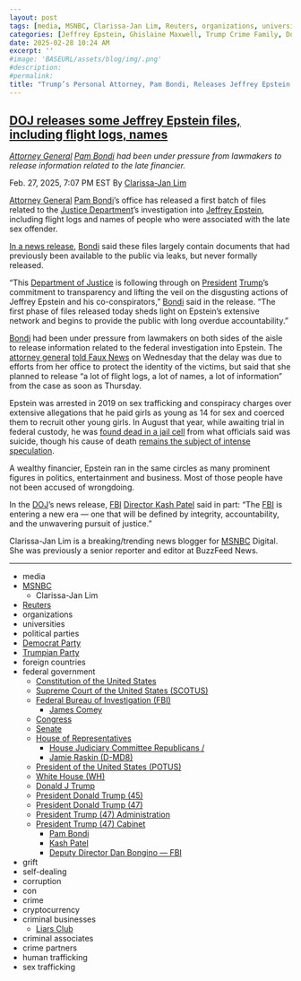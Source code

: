 ```yaml
---
layout: post
tags: [media, MSNBC, Clarissa-Jan Lim, Reuters, organizations, universities, political parties, Democrat Party, Trumpian Party, foreign countries, federal government, Constitution of the United States, Supreme Court of the United States (SCOTUS), Federal Bureau of Investigation (FBI), James Comey, Congress, Senate, House of Representatives, House Judiciary Committee Republicans /, Jamie Raskin (D-MD8), President of the United States (POTUS), White House (WH), Donald J Trump, President Donald Trump (45), President Donald Trump (47), President Trump (47) Administration, President Trump (47) Cabinet, Pam Bondi, Kash Patel, Deputy Director Dan Bongino — FBI, grift, self-dealing, corruption, con, crime, cryptocurrency, criminal businesses, Liars Club, criminal associates, crime partners, human trafficking, sex trafficking]
categories: [Jeffrey Epstein, Ghislaine Maxwell, Trump Crime Family, Donald Trump]
date: 2025-02-28 10:24 AM
excerpt: ''
#image: 'BASEURL/assets/blog/img/.png'
#description:
#permalink:
title: "Trump’s Personal Attorney, Pam Bondi, Releases Jeffrey Epstein’s Flight Logs, Names"
---
```


## [DOJ releases some Jeffrey Epstein files, including flight logs, names](https://www.msnbc.com/top-stories/latest/jeffrey-epstein-flight-logs-names-attorney-general-pam-bondi-rcna194066)

*[Attorney General](https://www.justice.gov/) [Pam Bondi](https://www.justice.gov/ag/staff-profile/meet-attorney-general) had been under pressure from lawmakers to release information related to the late financier.*

Feb. 27, 2025, 7:07 PM EST
By [Clarissa-Jan Lim](https://www.msnbc.com/author/clarissa-jan-lim-ncpn1307846)

[Attorney General](https://www.justice.gov/) [Pam Bondi](https://www.msnbc.com/rachel-maddow-show/maddowblog/pam-bondi-brings-partisan-politics-back-attorney-generals-office-rcna193130)’s office has released a first batch of files related to the [Justice Department](https://www.justice.gov/)’s investigation into [Jeffrey Epstein](https://www.msnbc.com/opinion/msnbc-opinion/searching-jeffrey-epstein-docs-pacer-will-end-disappointment-rcna132184), including flight logs and names of people who were associated with the late sex offender.

[In a news release](https://www.justice.gov/opa/pr/attorney-general-pamela-bondi-releases-first-phase-declassified-epstein-files), [Bondi](https://www.justice.gov/ag/staff-profile/meet-attorney-general) said these files largely contain documents that had previously been available to the public via leaks, but never formally released.

“This [Department of Justice](https://www.justice.gov/) is following through on [President](https://www.justice.gov/) [Trump](https://www.donaldjtrump.com/)’s commitment to transparency and lifting the veil on the disgusting actions of Jeffrey Epstein and his co-conspirators,” [Bondi](https://www.justice.gov/ag/staff-profile/meet-attorney-general) said in the release. “The first phase of files released today sheds light on Epstein’s extensive network and begins to provide the public with long overdue accountability.”

[Bondi](https://www.justice.gov/ag/staff-profile/meet-attorney-general) had been under pressure from lawmakers on both sides of the aisle to release information related to the federal investigation into Epstein. The [attorney general](https://www.justice.gov/) [told Faux News](https://www.reuters.com/world/us/us-attorney-general-hopes-release-epstein-related-flight-logs-names-thursday-2025-02-27/) on Wednesday that the delay was due to efforts from her office to protect the identity of the victims, but said that she planned to release “a lot of flight logs, a lot of names, a lot of information” from the case as soon as Thursday.

Epstein was arrested in 2019 on sex trafficking and conspiracy charges over extensive allegations that he paid girls as young as 14 for sex and coerced them to recruit other young girls. In August that year, while awaiting trial in federal custody, he was [found dead in a jail cell](https://abcnews.go.com/US/jeffrey-epsteins-suicide-new-details-revealed/story?id=100405667) from what officials said was suicide, though his cause of death [remains the subject of intense speculation](https://www.msnbc.com/opinion/msnbc-opinion/jeffrey-epstein-death-fuels-many-conspiracy-theories-rcna92112).

A wealthy financier, Epstein ran in the same circles as many prominent figures in politics, entertainment and business. Most of those people have not been accused of wrongdoing.

In the [DOJ](https://www.justice.gov/)’s news release, [FBI](https://www.fbi.gov/) [Director Kash Patel](https://www.fbi.gov/about/leadership-and-structure/director-patel) said in part: “The [FBI](https://www.fbi.gov/) is entering a new era — one that will be defined by integrity, accountability, and the unwavering pursuit of justice.”

Clarissa-Jan Lim is a breaking/trending news blogger for [MSNBC](https://www.msnbc.com/) Digital. She was previously a senior reporter and editor at BuzzFeed News.

----
- media
- [MSNBC](https://www.msnbc.com/)
    - Clarissa-Jan Lim
- [Reuters](https://www.reuters.com/)
- organizations 
- universities 
- political parties 
- [Democrat Party](https://www.democrats.org/)
- [Trumpian Party](https://www.gop.com/)
- foreign countries 
- federal government 
    - [Constitution of the United States](https://constitution.congress.gov/)
    - [Supreme Court of the United States (SCOTUS)](https://www.supremecourt.gov/)
    - [Federal Bureau of Investigation (FBI)](https://www.fbi.gov/)
        - [James Comey](https://www.fbi.gov/history/directors/james-b-comey)
    - [Congress](https;//www.congress.gov/)
    - [Senate](https://www.senate.gov/)
    - [House of Representatives](https://www.house.gov/)
        - [House Judiciary Committee Republicans /](http://judiciary.house.gov/)
        - [Jamie Raskin (D-MD8)](https://raskin.house.gov/)
    - [President of the United States (POTUS)](https://www.whitehouse.gov/)
    - [White House (WH)](https://www.whitehouse.gov/)
    - [Donald J Trump](https://www.donaldjtrump.com/)
    - [President Donald Trump (45)](https://trumpwhitehouse.archives.gov/)
    - [President Donald Trump (47)](https://www.whitehouse.gov/administration/donald-j-trump/)
    - [President Trump (47) Administration](https://www.whitehouse.gov/administration/)
    - [President Trump (47) Cabinet](https://www.whitehouse.gov/administration/the-cabinet/)
        - [Pam Bondi](https://www.justice.gov/ag/staff-profile/meet-attorney-general)
        - [Kash Patel](https://www.fbi.gov/about/leadership-and-structure/director-patel)
        - [Deputy Director Dan Bongino — FBI](https://www.fbi.gov/about/leadership-and-structure/deputy-director-dan-bongino)
- grift
- self-dealing
- corruption
- con
- crime
- cryptocurrency 
- criminal businesses
    - [Liars Club](https://truthsocial.com/)
- criminal associates
- crime partners
- human trafficking 
- sex trafficking 
